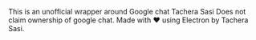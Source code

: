 This is an unofficial wrapper around Google chat Tachera Sasi Does not claim ownership of google chat. Made with ❤️ using Electron by Tachera Sasi.